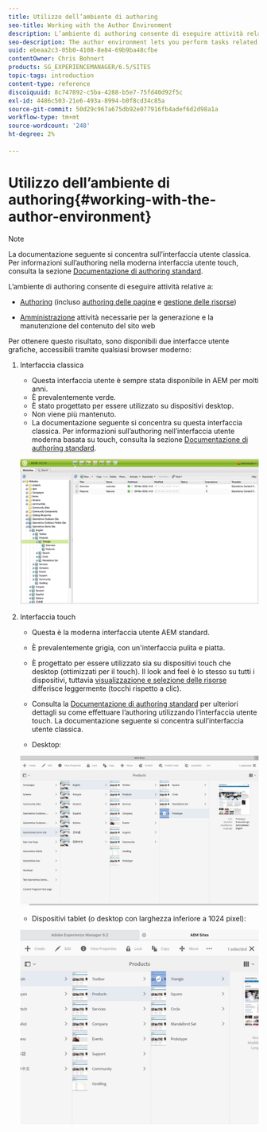```yaml
---
title: Utilizzo dell’ambiente di authoring
seo-title: Working with the Author Environment
description: L’ambiente di authoring consente di eseguire attività relative all’authoring (inclusa l’authoring delle pagine e la gestione delle risorse) e di amministrare le attività necessarie per generare e gestire i contenuti sul sito web.
seo-description: The author environment lets you perform tasks related to authoring (including page authoring and managing assets) and administering tasks you need when generating and maintaining the content on your website.
uuid: ebeaa2c3-05b0-4108-8e84-69b9ba48cfbe
contentOwner: Chris Bohnert
products: SG_EXPERIENCEMANAGER/6.5/SITES
topic-tags: introduction
content-type: reference
discoiquuid: 8c747892-c5ba-4288-b5e7-75fd40d92f5c
exl-id: 4486c503-21e6-493a-8994-b0f8cd34c85a
source-git-commit: 50d29c967a675db92e077916fb4adef6d2d98a1a
workflow-type: tm+mt
source-wordcount: '248'
ht-degree: 2%

---
```


# Utilizzo dell’ambiente di authoring{#working-with-the-author-environment}

>[!NOTE]
>
>La documentazione seguente si concentra sull’interfaccia utente classica. Per informazioni sull’authoring nella moderna interfaccia utente touch, consulta la sezione [Documentazione di authoring standard](/help/assets/assets.md).

L’ambiente di authoring consente di eseguire attività relative a:

* [Authoring](/help/sites-authoring/author.md) (incluso [authoring delle pagine](/help/sites-authoring/qg-page-authoring.md) e [gestione delle risorse](/help/assets/assets.md))

* [Amministrazione](/help/sites-administering/administer-best-practices.md) attività necessarie per la generazione e la manutenzione del contenuto del sito web

Per ottenere questo risultato, sono disponibili due interfacce utente grafiche, accessibili tramite qualsiasi browser moderno:

1. Interfaccia classica

   * Questa interfaccia utente è sempre stata disponibile in AEM per molti anni.
   * È prevalentemente verde.
   * È stato progettato per essere utilizzato su dispositivi desktop.
   * Non viene più mantenuto.
   * La documentazione seguente si concentra su questa interfaccia classica. Per informazioni sull’authoring nell’interfaccia utente moderna basata su touch, consulta la sezione [Documentazione di authoring standard](/help/sites-authoring/author.md).

   ![chlimage_1-149](assets/chlimage_1-149.png)

1. Interfaccia touch

   * Questa è la moderna interfaccia utente AEM standard.
   * È prevalentemente grigia, con un&#39;interfaccia pulita e piatta.
   * È progettato per essere utilizzato sia su dispositivi touch che desktop (ottimizzati per il touch). Il look and feel è lo stesso su tutti i dispositivi, tuttavia [visualizzazione e selezione delle risorse](/help/sites-authoring/basic-handling.md) differisce leggermente (tocchi rispetto a clic).
   * Consulta la [Documentazione di authoring standard](/help/sites-authoring/author.md) per ulteriori dettagli su come effettuare l’authoring utilizzando l’interfaccia utente touch. La documentazione seguente si concentra sull’interfaccia utente classica.

   * Desktop:

   ![chlimage_1-150](assets/chlimage_1-150.png)

   * Dispositivi tablet (o desktop con larghezza inferiore a 1024 pixel):

   ![chlimage_1-7](assets/chlimage_1-7.jpeg)
